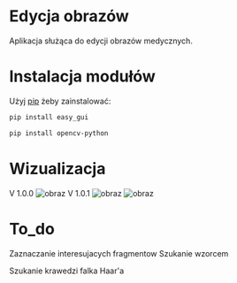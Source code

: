 # Edycja obrazów

Aplikacja służąca do edycji obrazów medycznych.

# Instalacja modułów

Użyj [pip](https://pip.pypa.io/en/stable/) żeby zainstalować:

```bash
pip install easy_gui
```
```bash
pip install opencv-python
```

# Wizualizacja
V 1.0.0
![obraz](https://user-images.githubusercontent.com/101873060/167854994-e790aa26-5c9f-4cb2-bc3c-2d1e3300caea.png)
V 1.0.1
![obraz](https://user-images.githubusercontent.com/101873060/168692854-1be38780-c1fc-431f-928e-7f9b77e6c90a.png)
![obraz](https://user-images.githubusercontent.com/101873060/168692867-07643e5d-f64f-4d25-a1f1-cbbe4580e3c8.png)

# To_do
Zaznaczanie interesujacych fragmentow
Szukanie wzorcem

Szukanie krawedzi falka Haar'a
